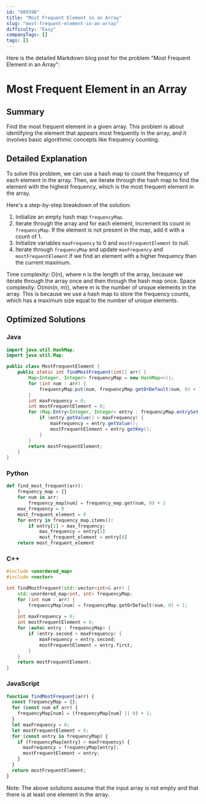 ```yaml
---
id: "889398"
title: "Most Frequent Element in an Array"
slug: "most-frequent-element-in-an-array"
difficulty: "Easy"
companyTags: []
tags: []
---
```


Here is the detailed Markdown blog post for the problem "Most Frequent Element in an Array":

# Most Frequent Element in an Array

## Summary
Find the most frequent element in a given array. This problem is about identifying the element that appears most frequently in the array, and it involves basic algorithmic concepts like frequency counting.

## Detailed Explanation
To solve this problem, we can use a hash map to count the frequency of each element in the array. Then, we iterate through the hash map to find the element with the highest frequency, which is the most frequent element in the array.

Here's a step-by-step breakdown of the solution:
1. Initialize an empty hash map `frequencyMap`.
2. Iterate through the array and for each element, increment its count in `frequencyMap`. If the element is not present in the map, add it with a count of 1.
3. Initialize variables `maxFrequency` to 0 and `mostFrequentElement` to null.
4. Iterate through `frequencyMap` and update `maxFrequency` and `mostFrequentElement` if we find an element with a higher frequency than the current maximum.

Time complexity: O(n), where n is the length of the array, because we iterate through the array once and then through the hash map once.
Space complexity: O(min(n, m)), where m is the number of unique elements in the array. This is because we use a hash map to store the frequency counts, which has a maximum size equal to the number of unique elements.

## Optimized Solutions

### Java
```java
import java.util.HashMap;
import java.util.Map;

public class MostFrequentElement {
    public static int findMostFrequent(int[] arr) {
        Map<Integer, Integer> frequencyMap = new HashMap<>();
        for (int num : arr) {
            frequencyMap.put(num, frequencyMap.getOrDefault(num, 0) + 1);
        }
        int maxFrequency = 0;
        int mostFrequentElement = 0;
        for (Map.Entry<Integer, Integer> entry : frequencyMap.entrySet()) {
            if (entry.getValue() > maxFrequency) {
                maxFrequency = entry.getValue();
                mostFrequentElement = entry.getKey();
            }
        }
        return mostFrequentElement;
    }
}
```

### Python
```python
def find_most_frequent(arr):
    frequency_map = {}
    for num in arr:
        frequency_map[num] = frequency_map.get(num, 0) + 1
    max_frequency = 0
    most_frequent_element = 0
    for entry in frequency_map.items():
        if entry[1] > max_frequency:
            max_frequency = entry[1]
            most_frequent_element = entry[0]
    return most_frequent_element
```

### C++
```cpp
#include <unordered_map>
#include <vector>

int findMostFrequent(std::vector<int>& arr) {
    std::unordered_map<int, int> frequencyMap;
    for (int num : arr) {
        frequencyMap[num] = frequencyMap.getOrDefault(num, 0) + 1;
    }
    int maxFrequency = 0;
    int mostFrequentElement = 0;
    for (auto& entry : frequencyMap) {
        if (entry.second > maxFrequency) {
            maxFrequency = entry.second;
            mostFrequentElement = entry.first;
        }
    }
    return mostFrequentElement;
}
```

### JavaScript
```javascript
function findMostFrequent(arr) {
  const frequencyMap = {};
  for (const num of arr) {
    frequencyMap[num] = (frequencyMap[num] || 0) + 1;
  }
  let maxFrequency = 0;
  let mostFrequentElement = 0;
  for (const entry in frequencyMap) {
    if (frequencyMap[entry] > maxFrequency) {
      maxFrequency = frequencyMap[entry];
      mostFrequentElement = entry;
    }
  }
  return mostFrequentElement;
}
```

Note: The above solutions assume that the input array is not empty and that there is at least one element in the array.
